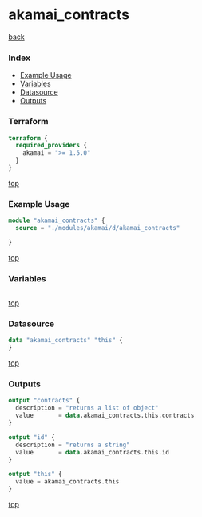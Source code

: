 # akamai_contracts

[back](../akamai.md)

### Index

- [Example Usage](#example-usage)
- [Variables](#variables)
- [Datasource](#datasource)
- [Outputs](#outputs)

### Terraform

```terraform
terraform {
  required_providers {
    akamai = ">= 1.5.0"
  }
}
```

[top](#index)

### Example Usage

```terraform
module "akamai_contracts" {
  source = "./modules/akamai/d/akamai_contracts"

}
```

[top](#index)

### Variables

```terraform
```

[top](#index)

### Datasource

```terraform
data "akamai_contracts" "this" {
}
```

[top](#index)

### Outputs

```terraform
output "contracts" {
  description = "returns a list of object"
  value       = data.akamai_contracts.this.contracts
}

output "id" {
  description = "returns a string"
  value       = data.akamai_contracts.this.id
}

output "this" {
  value = akamai_contracts.this
}
```

[top](#index)
